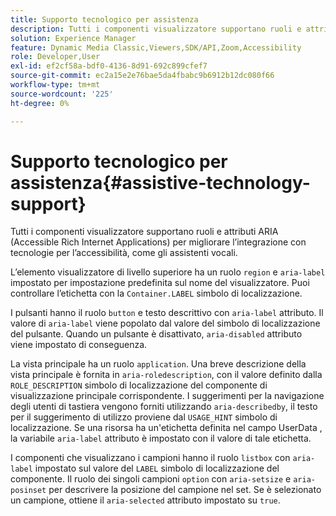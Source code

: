 ```yaml
---
title: Supporto tecnologico per assistenza
description: Tutti i componenti visualizzatore supportano ruoli e attributi ARIA (Accessible Rich Internet Applications) per migliorare l’integrazione con tecnologie per l’accessibilità, come gli assistenti vocali.
solution: Experience Manager
feature: Dynamic Media Classic,Viewers,SDK/API,Zoom,Accessibility
role: Developer,User
exl-id: ef2cf58a-bdf0-4136-8d91-692c899cfef7
source-git-commit: ec2a15e2e76bae5da4fbabc9b6912b12dc080f66
workflow-type: tm+mt
source-wordcount: '225'
ht-degree: 0%

---
```


# Supporto tecnologico per assistenza{#assistive-technology-support}

Tutti i componenti visualizzatore supportano ruoli e attributi ARIA (Accessible Rich Internet Applications) per migliorare l’integrazione con tecnologie per l’accessibilità, come gli assistenti vocali.

L’elemento visualizzatore di livello superiore ha un ruolo `region` e `aria-label` impostato per impostazione predefinita sul nome del visualizzatore. Puoi controllare l’etichetta con la `Container.LABEL` simbolo di localizzazione.

I pulsanti hanno il ruolo `button` e testo descrittivo con `aria-label` attributo. Il valore di `aria-label` viene popolato dal valore del simbolo di localizzazione del pulsante. Quando un pulsante è disattivato, `aria-disabled` attributo viene impostato di conseguenza.

La vista principale ha un ruolo `application`. Una breve descrizione della vista principale è fornita in `aria-roledescription`, con il valore definito dalla `ROLE_DESCRIPTION` simbolo di localizzazione del componente di visualizzazione principale corrispondente. I suggerimenti per la navigazione degli utenti di tastiera vengono forniti utilizzando `aria-describedby`, il testo per il suggerimento di utilizzo proviene dal `USAGE_HINT` simbolo di localizzazione. Se una risorsa ha un&#39;etichetta definita nel campo UserData , la variabile `aria-label` attributo è impostato con il valore di tale etichetta.

I componenti che visualizzano i campioni hanno il ruolo `listbox` con `aria-label` impostato sul valore del `LABEL` simbolo di localizzazione del componente. Il ruolo dei singoli campioni `option` con `aria-setsize` e `aria-posinset` per descrivere la posizione del campione nel set. Se è selezionato un campione, ottiene il `aria-selected` attributo impostato su `true`.
